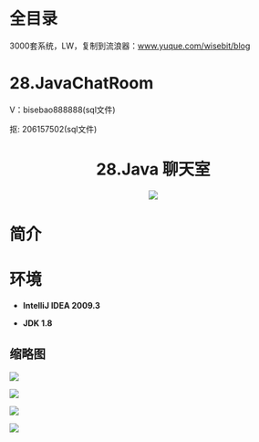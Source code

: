 # 全目录

3000套系统，LW，复制到流浪器：www.yuque.com/wisebit/blog

# 28.JavaChatRoom

<p>V：bisebao888888(sql文件)</p>
<p>抠: 206157502(sql文件)</p>

<p><h1 align="center">28.Java 聊天室</h1></p>


<p align="center">
	<img src="https://img.shields.io/badge/jdk-1.8-orange.svg"/>
</p>

# 简介
>
> 

# 环境

- <b>IntelliJ IDEA 2009.3</b>

- <b>JDK 1.8</b>


## 缩略图

![](https://bitwise.oss-cn-heyuan.aliyuncs.com/2024/9/10/ab570d4d-0c0f-4db8-b7cb-bdf3eb107828.png)

![](https://bitwise.oss-cn-heyuan.aliyuncs.com/2024/9/10/eaffd347-04d0-425a-8dd0-b887d1645639.png)

![](https://bitwise.oss-cn-heyuan.aliyuncs.com/2024/9/10/c9eefb0b-af13-458d-a0f4-b2a58ad3e6ad.png)

![](https://bitwise.oss-cn-heyuan.aliyuncs.com/2024/9/10/e3433ca8-8a9e-4e99-825b-2ea5cffdebd3.png)


